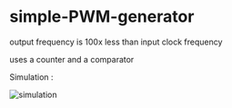 # simple-PWM-generator
output frequency is 100x less than input clock frequency

uses a counter and a comparator 

Simulation : 

![simulation](https://user-images.githubusercontent.com/56233381/86130999-571cbe00-bae5-11ea-9e91-6d02e044288f.png)
